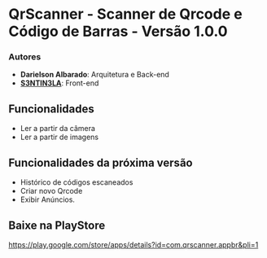 # QrScanner - Scanner de Qrcode e Código de Barras - Versão 1.0.0
### Autores
- **Darielson Albarado**: Arquitetura e Back-end
- [**S3NTIN3LA**](https://github.com/S3NTIN3LA): Front-end

## Funcionalidades

- Ler a partir da câmera 
- Ler a partir de imagens

## Funcionalidades da próxima versão

- Histórico de códigos escaneados
- Criar novo Qrcode
- Exibir Anúncios.

## Baixe na PlayStore
https://play.google.com/store/apps/details?id=com.qrscanner.appbr&pli=1